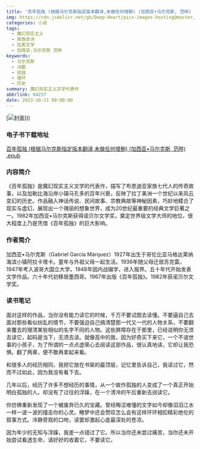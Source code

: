 ```yaml
---
title: '百年孤独 (根据马尔克斯指定版本翻译,未做任何增删) (加西亚•马尔克斯, 范晔) 书评'
img: https://cdn.jsdelivr.net/gh/Deep-Heart/picx-images-hosting@master/boomments/百年孤独-(根据马尔克斯指定版本翻译,未做任何增删).6hj2j4yjwt40.webp
categories: 小说
tags:
  - 魔幻现实主义
  - 家族史诗
  - 拉美文学
  - 加西亚·马尔克斯 范晔
keywords:
  - 马尔克斯
  - 冷酷
  - 孤独
  - 循环
  - 历史
summary: 魔幻现实主义文学代表作
abbrlink: 64237
date: 2023-10-21 00:00:00
---
```


[![封面](https://cdn.jsdelivr.net/gh/Deep-Heart/picx-images-hosting@master/boomments/百年孤独-(根据马尔克斯指定版本翻译,未做任何增删).6hj2j4yjwt40.webp)]()
### 电子书下载地址
[百年孤独 (根据马尔克斯指定版本翻译,未做任何增删) (加西亚•马尔克斯, 范晔) .epub](https://url57.ctfile.com/f/23765157-960584124-19cac3?p=9554)

### 内容简介
《百年孤独》是魔幻现实主义文学的代表作，描写了布恩迪亚家族七代人的传奇故事，以及加勒比海沿岸小镇马孔多的百年兴衰，反映了拉丁美洲一个世纪以来风云变幻的历史。作品融入神话传说、民间故事、宗教典故等神秘因素，巧妙地糅合了现实与虚幻，展现出一个瑰丽的想象世界，成为20世纪最重要的经典文学巨著之一。1982年加西亚•马尔克斯获得诺贝尔文学奖，奠定世界级文学大师的地位，很大程度上乃是凭借《百年孤独》的巨大影响。

### 作者简介
加西亚•马尔克斯（Gabriel García Márquez）1927年出生于哥伦比亚马格达莱纳海滨小镇阿拉卡塔卡。童年与外祖父母一起生活。1936年随父母迁居苏克雷。1947年考入波哥大国立大学。1948年因内战辍学，进入报界。五十年代开始发表文学作品。六十年代初移居墨西哥。1967年出版《百年孤独》。1982年获诺贝尔文学奖。

### 读书笔记
面对这样的作品，当你没有能力读它的时候，千万不要试图去读懂。不要逼自己去面对那些看似纷乱的情节，不要强迫自己搞清楚那一代又一代的人物关系，不要翻来覆去的理清某些相似的名字不同的人物。这些屏障存在于那里，已经说明你无须去读它，起码是当下，无须去读。就像高中的我，因为好奇买下来它，一个不谙世事的小孩子，为了所谓的一点点虚荣心去阅读这部作品，很认真地读，它却让我恐惧。翻了两章，便不敢再拿起来看。

和很多人的经历相同，我把它放在书架的最顶层，记忆里告诉自己，我读过它，然而不过如此，因为我没有看下去。

几年以后，经历了许多不想经历的事情，从一个故作孤独的人变成了一个真正开始明白孤独的人。却没有了过往的浮躁，在一个清冷的午后重新去阅读它。

你仿佛重新发现了一个被废弃已久的宝藏。曾经晦涩难懂的文字如今却像滔滔江水一样一波一波的撞击你的心灵。睡梦中还会赞叹怎么会有这样环环相扣精彩绝伦的叙事方式。冷静旁观的口吻，读罢却激起心底最深处的苍凉。

因为年少的无知与浮躁，我差一点错过了它。所以当你还未尝过痛苦，当你还未开始尝试看透生命，请好好的收着它，不要读它。
